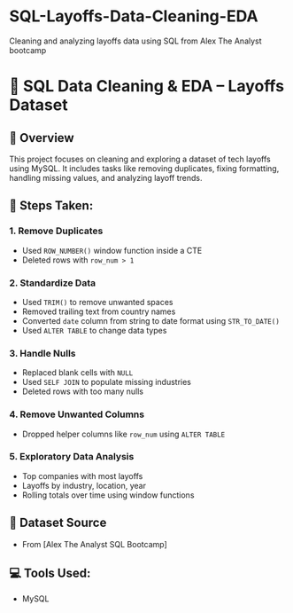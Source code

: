 # SQL-Layoffs-Data-Cleaning-EDA
Cleaning and analyzing layoffs data using SQL from Alex The Analyst bootcamp
# 🧹 SQL Data Cleaning & EDA – Layoffs Dataset

## 📌 Overview
This project focuses on cleaning and exploring a dataset of tech layoffs using MySQL. It includes tasks like removing duplicates, fixing formatting, handling missing values, and analyzing layoff trends.

## 🔧 Steps Taken:

### 1. Remove Duplicates
- Used `ROW_NUMBER()` window function inside a CTE
- Deleted rows with `row_num > 1`

### 2. Standardize Data
- Used `TRIM()` to remove unwanted spaces
- Removed trailing text from country names
- Converted `date` column from string to date format using `STR_TO_DATE()`
- Used `ALTER TABLE` to change data types

### 3. Handle Nulls
- Replaced blank cells with `NULL`
- Used `SELF JOIN` to populate missing industries
- Deleted rows with too many nulls

### 4. Remove Unwanted Columns
- Dropped helper columns like `row_num` using `ALTER TABLE`

### 5. Exploratory Data Analysis
- Top companies with most layoffs
- Layoffs by industry, location, year
- Rolling totals over time using window functions

## 📁 Dataset Source
- From [Alex The Analyst SQL Bootcamp]

## 💻 Tools Used:
- MySQL
